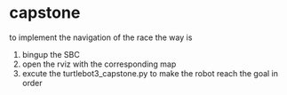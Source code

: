 # capstone
to implement the navigation of the race
the way is 
1. bingup the SBC
2. open the rviz with the corresponding map
3. excute the turtlebot3_capstone.py to make the robot reach the goal in order
